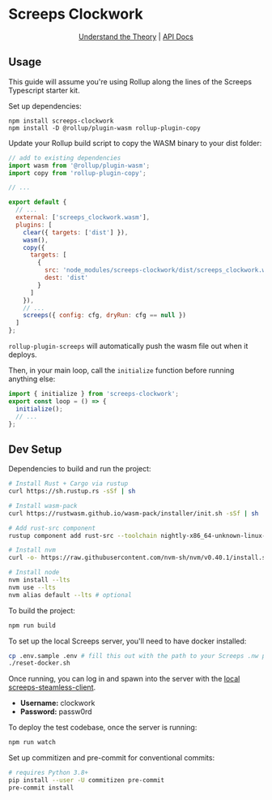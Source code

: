 # Screeps Clockwork

<div style="text-align: center;"><a href="https://glitchassassin.github.io/screeps-clockwork/">Understand the Theory</a> | <a href="https://glitchassassin.github.io/screeps-clockwork/api/">API Docs</a></div>

## Usage

This guide will assume you're using Rollup along the lines of the Screeps Typescript starter kit.

Set up dependencies:

```
npm install screeps-clockwork
npm install -D @rollup/plugin-wasm rollup-plugin-copy
```

Update your Rollup build script to copy the WASM binary to your dist folder:

```js
// add to existing dependencies
import wasm from '@rollup/plugin-wasm';
import copy from 'rollup-plugin-copy';

// ...

export default {
  // ...
  external: ['screeps_clockwork.wasm'],
  plugins: [
    clear({ targets: ['dist'] }),
    wasm(),
    copy({
      targets: [
        {
          src: 'node_modules/screeps-clockwork/dist/screeps_clockwork.wasm',
          dest: 'dist'
        }
      ]
    }),
    // ...
    screeps({ config: cfg, dryRun: cfg == null })
  ]
};
```

`rollup-plugin-screeps` will automatically push the wasm file out when it deploys.

Then, in your main loop, call the `initialize` function before running anything else:

```js
import { initialize } from 'screeps-clockwork';
export const loop = () => {
  initialize();
  // ...
};
```

## Dev Setup

Dependencies to build and run the project:

```bash
# Install Rust + Cargo via rustup
curl https://sh.rustup.rs -sSf | sh

# Install wasm-pack
curl https://rustwasm.github.io/wasm-pack/installer/init.sh -sSf | sh

# Add rust-src component
rustup component add rust-src --toolchain nightly-x86_64-unknown-linux-gnu

# Install nvm
curl -o- https://raw.githubusercontent.com/nvm-sh/nvm/v0.40.1/install.sh | bash

# Install node
nvm install --lts
nvm use --lts
nvm alias default --lts # optional
```

To build the project:

```bash
npm run build
```

To set up the local Screeps server, you'll need to have docker installed:

```bash
cp .env.sample .env # fill this out with the path to your Screeps .nw package and Steam key
./reset-docker.sh
```

Once running, you can log in and spawn into the server with the [local screeps-steamless-client](http://localhost:8080/).

- **Username:** clockwork
- **Password:** passw0rd

To deploy the test codebase, once the server is running:

```bash
npm run watch
```

Set up commitizen and pre-commit for conventional commits:

```bash
# requires Python 3.8+
pip install --user -U commitizen pre-commit
pre-commit install
```
